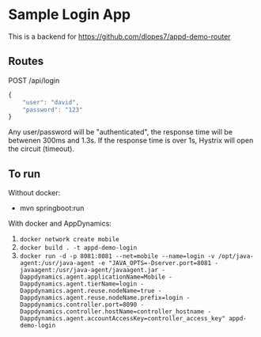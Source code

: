 # Sample Login App

This is a backend for https://github.com/dlopes7/appd-demo-router

## Routes

POST /api/login

```javascript
{
	"user": "david",
	"password": "123"
}
```

Any user/password will be "authenticated", the response time will be betwenen 300ms and 1.3s.
If the response time is over 1s, Hystrix will open the circuit (timeout).

## To run

Without docker:

- mvn springboot:run

With docker and AppDynamics:

1. `docker network create mobile`
1. `docker build . -t appd-demo-login`
1. `docker run -d -p 8081:8081 --net=mobile --name=login -v /opt/java-agent:/usr/java-agent -e "JAVA_OPTS=-Dserver.port=8081 -javaagent:/usr/java-agent/javaagent.jar -Dappdynamics.agent.applicationName=Mobile -Dappdynamics.agent.tierName=login -Dappdynamics.agent.reuse.nodeName=true -Dappdynamics.agent.reuse.nodeName.prefix=login -Dappdynamics.controller.port=8090 -Dappdynamics.controller.hostName=controller_hostname -Dappdynamics.agent.accountAccessKey=controller_access_key" appd-demo-login`

